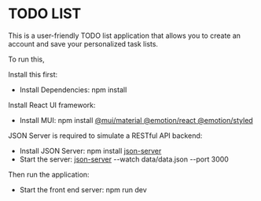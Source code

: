 # TODO LIST

This is a user-friendly TODO list application that allows you to create an account and save your personalized task lists. 

To run this, 

Install this first:
- Install Dependencies: npm install

Install React UI framework:
- Install MUI: npm install [@mui/material @emotion/react @emotion/styled](https://mui.com/material-ui/getting-started)

JSON Server is required to simulate a RESTful API backend:
- Install JSON Server: npm install [json-server](https://www.npmjs.com/package/json-server)
- Start the server: [json-server](https://www.npmjs.com/package/json-server) --watch data/data.json --port 3000

Then run the application:
- Start the front end server: npm run dev
